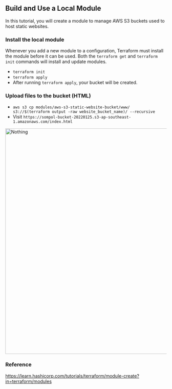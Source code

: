 ## Build and Use a Local Module
In this tutorial, you will create a module to manage AWS S3 buckets used to host static websites.

### Install the local module
Whenever you add a new module to a configuration, Terraform must install the module before it can be used. Both the `terraform get` and `terraform init` commands will install and update modules.
- `terraform init`
- `terraform apply`
- After running `terraform apply`, your bucket will be created.

### Upload files to the bucket (HTML)
- `aws s3 cp modules/aws-s3-static-website-bucket/www/ s3://$(terraform output -raw website_bucket_name)/ --recursive`
- Visit `https://sompol-bucket-20220125.s3-ap-southeast-1.amazonaws.com/index.html`

<img width="703" alt="Nothing" src="https://user-images.githubusercontent.com/33342822/151012272-1c726cde-bf82-47e0-a7e9-e8b8892347f5.png">

### Reference
https://learn.hashicorp.com/tutorials/terraform/module-create?in=terraform/modules
